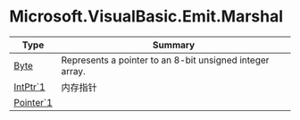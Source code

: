 ﻿
# Microsoft.VisualBasic.Emit.Marshal

|Type|Summary|
|----|-------|
|<a href="#" onClick="load('/docs/Microsoft.VisualBasic.Emit.Marshal/Byte.md')">Byte</a>|Represents a pointer to an 8-bit unsigned integer array.|
|<a href="#" onClick="load('/docs/Microsoft.VisualBasic.Emit.Marshal/IntPtr`1.md')">IntPtr`1</a>|内存指针|
|<a href="#" onClick="load('/docs/Microsoft.VisualBasic.Emit.Marshal/Pointer`1.md')">Pointer`1</a>||

